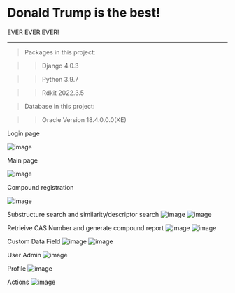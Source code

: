 # Donald Trump is the best!

EVER EVER EVER!



**********************************************
>Packages in this project:

>>Django                 4.0.3

>>Python                 3.9.7

>>Rdkit                  2022.3.5

>Database in this project:

>>Oracle                 Version 18.4.0.0.0(XE)

Login page

![image](https://user-images.githubusercontent.com/110211839/190570357-969a390d-de8b-45cf-87af-0d5c743443f4.png)

Main page

![image](https://user-images.githubusercontent.com/110211839/190569452-77fd6fc3-e266-4ec8-8fb2-c78f41f705a9.png)

Compound registration

![image](https://user-images.githubusercontent.com/110211839/190569556-7492f8b3-8916-4e41-8e03-78888b4fead9.png)

Substructure search and similarity/descriptor search
![image](https://user-images.githubusercontent.com/110211839/190569606-cc752875-5b0b-4de7-9851-ceb9b80ba1c0.png)
![image](https://user-images.githubusercontent.com/110211839/190569637-ae6fc69e-6147-4ce5-9d4b-00492ebe1192.png)


Retrieive CAS Number and generate compound report
![image](https://user-images.githubusercontent.com/110211839/190569708-6fcf5953-d08b-4f56-ac6e-fcf7d3e6cd7b.png)
![image](https://user-images.githubusercontent.com/110211839/190561267-a2767b68-1e5c-4871-8a3a-86e515a65fc3.png)


Custom Data Field
![image](https://user-images.githubusercontent.com/110211839/190569764-2bf52e17-6258-44da-b6e2-edc23d9432a9.png)
![image](https://user-images.githubusercontent.com/110211839/190569801-add77299-05a7-4ac8-8bf4-cf5f873dff62.png)

User Admin
![image](https://user-images.githubusercontent.com/110211839/190569868-3f5886b8-4a93-4f2a-9d88-df0a792c131d.png)

Profile
![image](https://user-images.githubusercontent.com/110211839/190569937-2bc78a0a-b4bf-49aa-ae62-defc22d9b96c.png)

Actions
![image](https://user-images.githubusercontent.com/110211839/190570055-8bd5b27b-8f3d-43b5-aa23-044dcf91438a.png)


